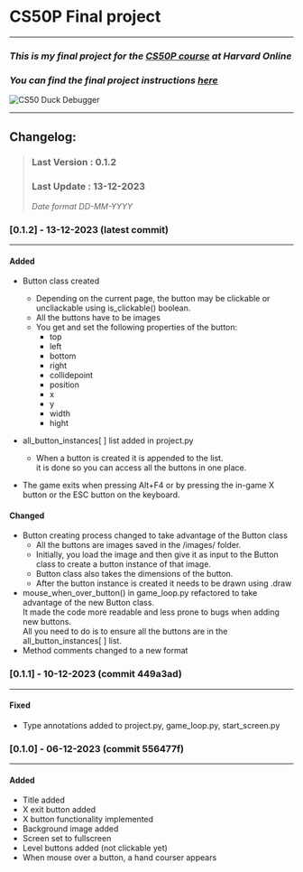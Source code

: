 # **CS50P Final project**
---

### _This is my final project for the [CS50P course](https://cs50.harvard.edu/python/2022/) at Harvard Online_

### _You can find the final project instructions [here](https://cs50.harvard.edu/python/2022/project/)_

![CS50 Duck Debugger](https://cs50.gallerycdn.vsassets.io/extensions/cs50/ddb50/1.1.2/1691002683906/Microsoft.VisualStudio.Services.Icons.Default)

---

## Changelog:

> ### Last Version : 0.1.2
>
> ### Last Update : 13-12-2023
>
> _Date format DD-MM-YYYY_

### **[0.1.2] - 13-12-2023** (latest commit)
---
#### Added
- Button class created  
    - Depending on the current page, the button may be clickable or uncliackable using is_clickable() boolean.
    - All the buttons have to be images
    - You get and set the following properties of the button:  
        - top  
        - left  
        - bottom  
        - right  
        - collidepoint  
        - position  
        - x  
        - y  
        - width  
        - hight  

- all_button_instances\[ \] list added in project.py
    - When a button is created it is appended to the list.  
  it is done so you can access all the buttons in one place.
- The game exits when pressing Alt+F4 or by pressing the in-game X button or the ESC button on the keyboard.
#### Changed
- Button creating process changed to take advantage of the Button class  
    - All the buttons are images saved in the /images/ folder.
    - Initially, you load the image and then give it as input to the Button class to create a button instance of that image.
    - Button class also takes the dimensions of the button.
    - After the button instance is created it needs to be drawn using .draw
- mouse_when_over_button() in game_loop.py refactored to take advantage of the new Button class.  
  It made the code more readable and less prone to bugs when adding new buttons.  
  All you need to do is to ensure all the buttons are in the all_button_instances\[ \] list.
- Method comments changed to a new format

### **[0.1.1] - 10-12-2023** (commit 449a3ad)
---
#### Fixed
- Type annotations added to project.py, game_loop.py, start_screen.py


### **[0.1.0] - 06-12-2023** (commit 556477f)
---

#### Added

- Title added
- X exit button added
- X button functionality implemented
- Background image added
- Screen set to fullscreen
- Level buttons added (not clickable yet)
- When mouse over a button, a hand courser appears
